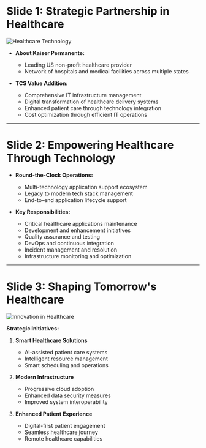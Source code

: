 # Slide 1: Strategic Partnership in Healthcare
![Healthcare Technology](api/placeholder/800/400)

- **About Kaiser Permanente:**
  - Leading US non-profit healthcare provider
  - Network of hospitals and medical facilities across multiple states
  
- **TCS Value Addition:**
  - Comprehensive IT infrastructure management
  - Digital transformation of healthcare delivery systems
  - Enhanced patient care through technology integration
  - Cost optimization through efficient IT operations

---

# Slide 2: Empowering Healthcare Through Technology

- **Round-the-Clock Operations:**
  - Multi-technology application support ecosystem
  - Legacy to modern tech stack management
  - End-to-end application lifecycle support
  
- **Key Responsibilities:**
  - Critical healthcare applications maintenance
  - Development and enhancement initiatives
  - Quality assurance and testing
  - DevOps and continuous integration
  - Incident management and resolution
  - Infrastructure monitoring and optimization

---

# Slide 3: Shaping Tomorrow's Healthcare
![Innovation in Healthcare](api/placeholder/800/400)

**Strategic Initiatives:**

1. **Smart Healthcare Solutions**
   - AI-assisted patient care systems
   - Intelligent resource management
   - Smart scheduling and operations

2. **Modern Infrastructure**
   - Progressive cloud adoption
   - Enhanced data security measures
   - Improved system interoperability

3. **Enhanced Patient Experience**
   - Digital-first patient engagement
   - Seamless healthcare journey
   - Remote healthcare capabilities
